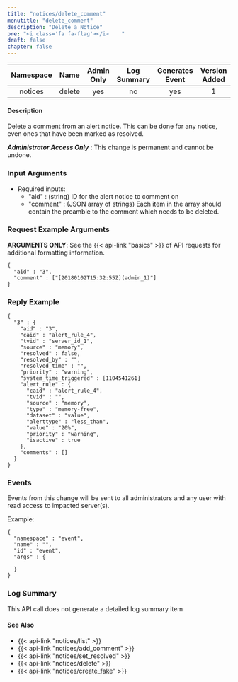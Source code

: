 ```yaml
---
title: "notices/delete_comment"
menutitle: "delete_comment"
description: "Delete a Notice"
pre: "<i class='fa fa-flag'></i>	"
draft: false
chapter: false
---
```


| Namespace | Name | Admin Only | Log Summary | Generates Event | Version Added
|:----------------:|:--------:|:--------:|:--------:|:--------:|:---:|
| notices | delete | yes | no | yes | 1 |

#### Description
Delete a comment from an alert notice. This can be done for any notice, even ones that have been marked as resolved.

***Administrator Access Only*** : This change is permanent and cannot be undone.

### Input Arguments
* Required inputs:
   * "aid" : (string) ID for the alert notice to comment on
   * "comment" : (JSON array of strings) Each item in the array should contain the preamble to the comment which needs to be deleted.



### Request Example Arguments
**ARGUMENTS ONLY**: See the {{< api-link "basics" >}} of API requests for additional formatting information.

```
{
  "aid" : "3",
  "comment" : ["[20180102T15:32:55Z](admin_1)"]
}
```

### Reply Example
```
{
  "3" : {
    "aid" : "3",
    "caid" : "alert_rule_4",
    "tvid" : "server_id_1",
    "source" : "memory",
    "resolved" : false,
    "resolved_by" : "",
    "resolved_time" : "",
    "priority" : "warning",
    "system_time_triggered" : [1104541261]
    "alert_rule" : {
      "caid" : "alert_rule_4",
      "tvid" : "",
      "source" : "memory",
      "type" : "memory-free",
      "dataset" : "value",
      "alerttype" : "less_than",
      "value" : "20%",
      "priority" : "warning",
      "isactive" : true
    },
    "comments" : []
  }
}
```

### Events
Events from this change will be sent to all administrators and any user with read access to impacted server(s). 

Example:
```
{
  "namespace" : "event",
  "name" : "",
  "id" : "event",
  "args" : {

  }
}
```

### Log Summary
This API call does not generate a detailed log summary item

#### See Also
* {{< api-link "notices/list" >}}
* {{< api-link "notices/add_comment" >}}
* {{< api-link "notices/set_resolved" >}}
* {{< api-link "notices/delete" >}}
* {{< api-link "notices/create_fake" >}}
